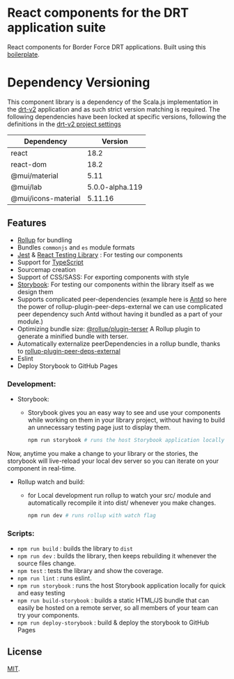 # React components for the DRT application suite

React components for Border Force DRT applications. Built using this [boilerplate](https://github.com/MidoAhmed/rollup-react-library-starter).

# Dependency Versioning
This component library is a dependency of the Scala.js implementation in the [drt-v2](https://github.com/UKHomeOffice/drt-v2) application and as such strict version matching is required. The following dependencies have been locked at specific versions, following the definitions in the [drt-v2 project settings](https://github.com/UKHomeOffice/drt-v2/blob/master/project/Settings.scala)

| Dependency | Version  |
|---|---|
| react  | 18.2  |
| react-dom  | 18.2  |
| @mui/material | 5.11  |
| @mui/lab | 5.0.0-alpha.119  |
| @mui/icons-material | 5.11.16  |

## Features
- [Rollup](https://rollupjs.org/) for bundling
- Bundles `commonjs` and `es` module formats
- [Jest](https://facebook.github.io/jest/) & [React Testing Library](https://testing-library.com/)  : For testing our components
- Support for [TypeScript](https://www.typescriptlang.org/)
- Sourcemap creation
- Support of CSS/SASS: For exporting components with style
- [Storybook](https://storybook.js.org/): For testing our components within the library itself as we design them
- Supports complicated peer-dependencies (example here is [Antd](https://ant.design/) so here the power of rollup-plugin-peer-deps-external we can use complicated peer dependency such Antd without having it bundled as a part of your module.)
- Optimizing bundle size: [@rollup/plugin-terser](https://www.npmjs.com/package/@rollup/plugin-terser) A Rollup plugin to generate a minified bundle with terser.
- Automatically externalize peerDependencies in a rollup bundle, thanks to [rollup-plugin-peer-deps-external](https://www.npmjs.com/package/rollup-plugin-peer-deps-external)
- Eslint
- Deploy Storybook to GitHub Pages

### Development:

- Storybook:
    - Storybook gives you an easy way to see and use your components while working on them in your library project, without having to build an unnecessary testing page just to display them.

        ```bash
        npm run storybook # runs the host Storybook application locally for quick and easy testing
        ```
Now, anytime you make a change to your library or the stories, the storybook will live-reload your local dev server so you can iterate on your component in real-time.

- Rollup watch and build:

    - for Local development run rollup to watch your src/ module and automatically recompile it into dist/ whenever you make changes.

        ```bash
        npm run dev # runs rollup with watch flag
        ```

### Scripts:
- `npm run build` : builds the library to `dist`
- `npm run dev`  : builds the library, then keeps rebuilding it whenever the source files change.
- `npm test` : tests the library and show the coverage.
- `npm run lint` : runs eslint.
- `npm run storybook` : runs the host Storybook application locally for quick and easy testing
- `npm run build-storybook` : builds a static HTML/JS bundle that can easily be hosted on a remote server, so all members of your team can try your components.
- `npm run deploy-storybook` : build & deploy the storybook to GitHub Pages

## License

[MIT](LICENSE).
